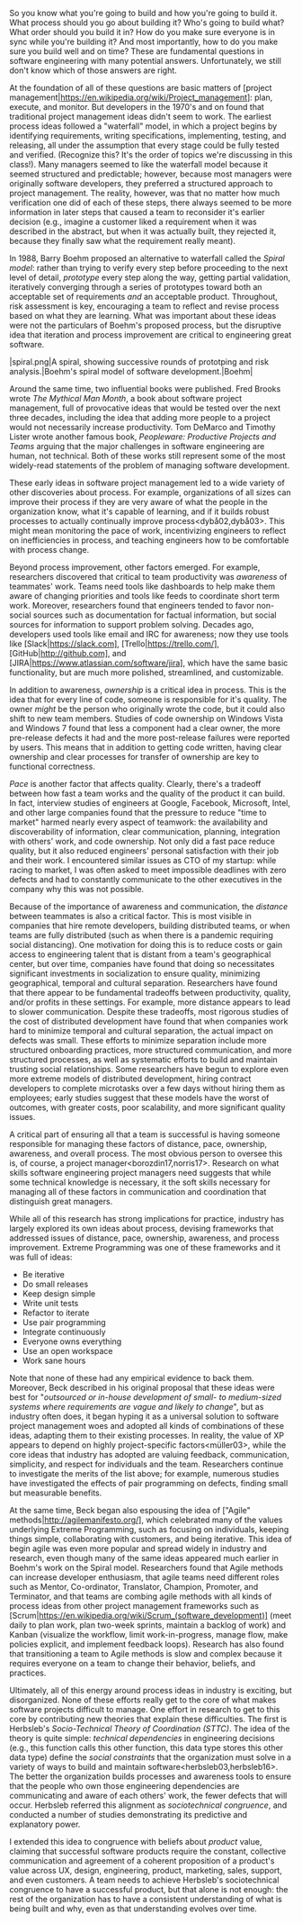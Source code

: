 So you know what you're going to build and how you're going to build it. What process should you go about building it? Who's going to build what? What order should you build it in? How do you make sure everyone is in sync while you're building it?<pettersen16> And most importantly, how to do you make sure you build well and on time? These are fundamental questions in software engineering with many potential answers. Unfortunately, we still don't know which of those answers are right.

At the foundation of all of these questions are basic matters of [project management|https://en.wikipedia.org/wiki/Project_management]: plan, execute, and monitor. But developers in the 1970's and on found that traditional project management ideas didn't seem to work. The earliest process ideas followed a "waterfall" model, in which a project begins by identifying requirements, writing specifications, implementing, testing, and releasing, all under the assumption that every stage could be fully tested and verified. (Recognize this? It's the order of topics we're discussing in this class!). Many managers seemed to like the waterfall model because it seemed structured and predictable; however, because most managers were originally software developers, they preferred a structured approach to project management<weinberg82>. The reality, however, was that no matter how much verification one did of each of these steps, there always seemed to be more information in later steps that caused a team to reconsider it's earlier decision (e.g., imagine a customer liked a requirement when it was described in the abstract, but when it was actually built, they rejected it, because they finally saw what the requirement really meant).

In 1988, Barry Boehm proposed an alternative to waterfall called the *Spiral model*<boehm88>: rather than trying to verify every step before proceeding to the next level of detail, _prototype_ every step along the way, getting partial validation, iteratively converging through a series of prototypes toward both an acceptable set of requirements _and_ an acceptable product. Throughout, risk assessment is key, encouraging a team to reflect and revise process based on what they are learning. What was important about these ideas were not the particulars of Boehm's proposed process, but the disruptive idea that iteration and process improvement are critical to engineering great software.
		
|spiral.png|A spiral, showing successive rounds of prototping and risk analysis.|Boehm's spiral model of software development.|Boehm|
		
Around the same time, two influential books were published. Fred Brooks wrote *The Mythical Man Month*<brooks95>, a book about software project management, full of provocative ideas that would be tested over the next three decades, including the idea that adding more people to a project would not necessarily increase productivity. Tom DeMarco and Timothy Lister wrote another famous book, *Peopleware: Productive Projects and Teams*<demarco87> arguing that the major challenges in software engineering are human, not technical. Both of these works still represent some of the most widely-read statements of the problem of managing software development.
		
These early ideas in software project management led to a wide variety of other discoveries about process. For example, organizations of all sizes can improve their process if they are very aware of what the people in the organization know, what it's capable of learning, and if it builds robust processes to actually continually improve process<dybå02,dybå03>. This might mean monitoring the pace of work, incentivizing engineers to reflect on inefficiencies in process, and teaching engineers how to be comfortable with process change.
		
Beyond process improvement, other factors emerged. For example, researchers discovered that critical to team productivity was *awareness* of teammates' work<ko07>. Teams need tools like dashboards to help make them aware of changing priorities and tools like feeds to coordinate short term work<treude10>. Moreover, researchers found that engineers tended to favor non-social sources such as documentation for factual information, but social sources for information to support problem solving<milewski07>. Decades ago, developers used tools like email and IRC for awareness; now they use tools like [Slack|https://slack.com], [Trello|https://trello.com/], [GitHub|http://github.com], and [JIRA|https://www.atlassian.com/software/jira], which have the same basic functionality, but are much more polished, streamlined, and customizable.

In addition to awareness, *ownership* is a critical idea in process. This is the idea that for every line of code, someone is responsible for it's quality. The owner _might_ be the person who originally wrote the code, but it could also shift to new team members. Studies of code ownership on Windows Vista and Windows 7 found that less a component had a clear owner, the more pre-release defects it had and the more post-release failures were reported by users<bird11>. This means that in addition to getting code written, having clear ownership and clear processes for transfer of ownership are key to functional correctness.

*Pace* is another factor that affects quality. Clearly, there's a tradeoff between how fast a team works and the quality of the product it can build. In fact, interview studies of engineers at Google, Facebook, Microsoft, Intel, and other large companies found that the pressure to reduce "time to market" harmed nearly every aspect of teamwork: the availability and discoverability of information, clear communication, planning, integration with others' work, and code ownership<rubin16>. Not only did a fast pace reduce quality, but it also reduced engineers' personal satisfaction with their job and their work. I encountered similar issues as CTO of my startup: while racing to market, I was often asked to meet impossible deadlines with zero defects and had to constantly communicate to the other executives in the company why this was not possible<ko17>.

Because of the importance of awareness and communication, the *distance* between teammates is also a critical factor.  This is most visible in companies that hire remote developers, building distributed teams, or when teams are fully distributed (such as when there is a pandemic requiring social distancing). One motivation for doing this is to reduce costs or gain access to engineering talent that is distant from a team's geographical center, but over time, companies have found that doing so necessitates significant investments in socialization to ensure quality, minimizing geographical, temporal and cultural separation<smite10>. Researchers have found that there appear to be fundamental tradeoffs between productivity, quality, and/or profits in these settings<ramasubbu11>. For example, more distance appears to lead to slower communication<wagstrom14>. Despite these tradeoffs, most rigorous studies of the cost of distributed development have found that when companies work hard to minimize temporal and cultural separation, the actual impact on defects was small<kocaguneli13>. These efforts to minimize separation include more structured onboarding practices, more structured communication, and more structured processes, as well as systematic efforts to build and maintain trusting social relationships. Some researchers have begun to explore even more extreme models of distributed development, hiring contract developers to complete microtasks over a few days without hiring them as employees; early studies suggest that these models have the worst of outcomes, with greater costs, poor scalability, and more significant quality issues<stol14>.

A critical part of ensuring all that a team is successful is having someone responsible for managing these factors of distance, pace, ownership, awareness, and overall process. The most obvious person to oversee this is, of course, a project manager<borozdin17,norris17>. Research on what skills software engineering project managers need suggests that while some technical knowledge is necessary, it the soft skills necessary for managing all of these factors in communication and coordination that distinguish great managers<kalliamvakou17>.

While all of this research has strong implications for practice, industry has largely explored its own ideas about process, devising frameworks that addressed issues of distance, pace, ownership, awareness, and process improvement. Extreme Programming<beck99> was one of these frameworks and it was full of ideas:

* Be iterative
* Do small releases
* Keep design simple
* Write unit tests
* Refactor to iterate
* Use pair programming
* Integrate continuously
* Everyone owns everything
* Use an open workspace
* Work sane hours
		
Note that none of these had any empirical evidence to back them. Moreover, Beck described in his original proposal that these ideas were best for "_outsourced or in-house development of small- to medium-sized systems where requirements are vague and likely to change_", but as industry often does, it began hyping it as a universal solution to software project management woes and adopted all kinds of combinations of these ideas, adapting them to their existing processes. In reality, the value of XP appears to depend on highly project-specific factors<müller03>, while the core ideas that industry has adopted are valuing feedback, communication, simplicity, and respect for individuals and the team<sharp04>. Researchers continue to investigate the merits of the list above; for example, numerous studies have investigated the effects of pair programming on defects, finding small but measurable benefits<dibella13>.
		
At the same time, Beck began also espousing the idea of ["Agile" methods|http://agilemanifesto.org/], which celebrated many of the values underlying Extreme Programming, such as focusing on individuals, keeping things simple, collaborating with customers, and being iterative. This idea of begin agile was even more popular and spread widely in industry and research, even though many of the same ideas appeared much earlier in Boehm's work on the Spiral model. Researchers found that Agile methods can increase developer enthusiasm<syedabdullah06>, that agile teams need different roles such as Mentor, Co-ordinator, Translator, Champion, Promoter, and Terminator<hoda10>, and that teams are combing agile methods with all kinds of process ideas from other project management frameworks such as [Scrum|https://en.wikipedia.org/wiki/Scrum_(software_development)] (meet daily to plan work, plan two-week sprints, maintain a backlog of work) and Kanban (visualize the workflow, limit work-in-progress, manage flow, make policies explicit, and implement feedback loops)<albaik15>. Research has also found that transitioning a team to Agile methods is slow and complex because it requires everyone on a team to change their behavior, beliefs, and practices<hoda17>.

Ultimately, all of this energy around process ideas in industry is exciting, but disorganized. None of these efforts really get to the core of what makes software projects difficult to manage. One effort in research to get to this core by contributing new theories that explain these difficulties. The first is Herbsleb's *Socio-Technical Theory of Coordination (STTC)*. The idea of the theory is quite simple: _technical dependencies_ in engineering decisions (e.g., this function calls this other function, this data type stores this other data type) define the _social constraints_ that the organization must solve in a variety of ways to build and maintain software<herbsleb03,herbsleb16>. The better the organization builds processes and awareness tools to ensure that the people who own those engineering dependencies are communicating and aware of each others' work, the fewer defects that will occur. Herbsleb referred this alignment as _sociotechnical congruence_, and conducted a number of studies demonstrating its predictive and explanatory power.

I extended this idea to congruence with beliefs about _product_ value<ko17>, claiming that successful software products require the constant, collective communication and agreement of a coherent proposition of a product's value across UX, design, engineering, product, marketing, sales, support, and even customers. A team needs to achieve Herbsleb's sociotechnical congruence to have a successful product, but that alone is not enough: the rest of the organization has to have a consistent understanding of what is being built and why, even as that understanding evolves over time.

